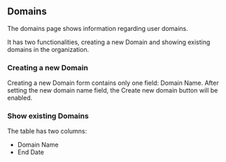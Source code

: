 ## Domains

The domains page shows information regarding user domains.

It has two functionalities, creating a new Domain and showing existing domains in the organization.


### Creating a new Domain

Creating a new Domain form contains only one field: Domain Name.
After setting the new domain name field, the Create new domain button will be enabled.


### Show existing Domains

The table has two columns:
  - Domain Name
  - End Date